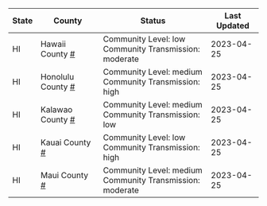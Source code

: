 State | County | Status | Last Updated
--- | --- | --- | --- 
HI | Hawaii County <a href="#hawaii_county">#</a> | <a name="hawaii_county"></a>Community Level: low<br/>Community Transmission: moderate | 2023-04-25
HI | Honolulu County <a href="#honolulu_county">#</a> | <a name="honolulu_county"></a>Community Level: medium<br/>Community Transmission: high | 2023-04-25
HI | Kalawao County <a href="#kalawao_county">#</a> | <a name="kalawao_county"></a>Community Level: medium<br/>Community Transmission: low | 2023-04-25
HI | Kauai County <a href="#kauai_county">#</a> | <a name="kauai_county"></a>Community Level: low<br/>Community Transmission: high | 2023-04-25
HI | Maui County <a href="#maui_county">#</a> | <a name="maui_county"></a>Community Level: medium<br/>Community Transmission: moderate | 2023-04-25
